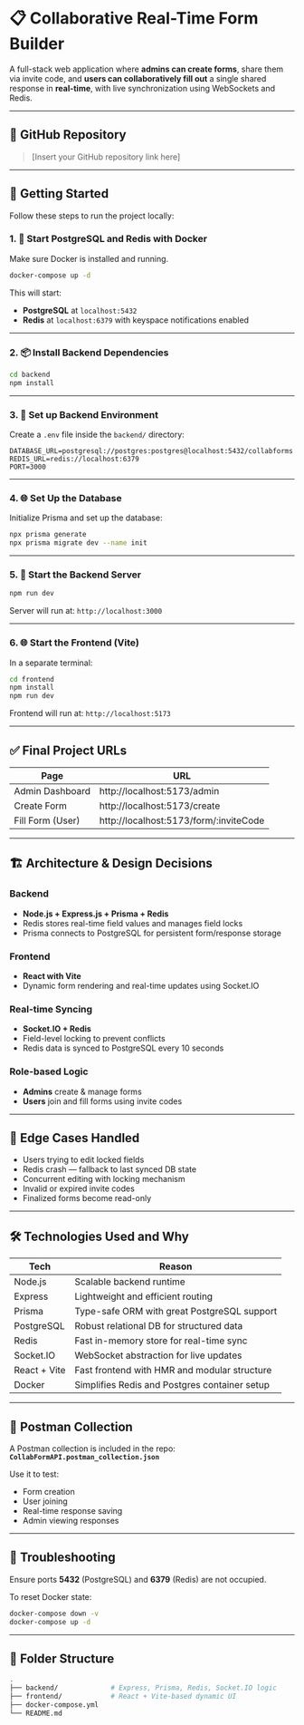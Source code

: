 # 📋 Collaborative Real-Time Form Builder

A full-stack web application where **admins can create forms**, share them via invite code, and **users can collaboratively fill out** a single shared response in **real-time**, with live synchronization using WebSockets and Redis.

---

## 🔗 GitHub Repository

> [Insert your GitHub repository link here]

---

## 🚀 Getting Started

Follow these steps to run the project locally:

### 1. 🐳 Start PostgreSQL and Redis with Docker

Make sure Docker is installed and running.

```bash
docker-compose up -d
```

This will start:
- **PostgreSQL** at `localhost:5432`
- **Redis** at `localhost:6379` with keyspace notifications enabled

---

### 2. 📦 Install Backend Dependencies

```bash
cd backend
npm install
```

---

### 3. 🔧 Set up Backend Environment

Create a `.env` file inside the `backend/` directory:

```env
DATABASE_URL=postgresql://postgres:postgres@localhost:5432/collabforms
REDIS_URL=redis://localhost:6379
PORT=3000
```

---

### 4. 🌐 Set Up the Database

Initialize Prisma and set up the database:

```bash
npx prisma generate
npx prisma migrate dev --name init
```

---

### 5. 🚀 Start the Backend Server

```bash
npm run dev
```

Server will run at: `http://localhost:3000`

---

### 6. 🌐 Start the Frontend (Vite)

In a separate terminal:

```bash
cd frontend
npm install
npm run dev
```

Frontend will run at: `http://localhost:5173`

---

## ✅ Final Project URLs

| Page             | URL                                       |
|------------------|-------------------------------------------|
| Admin Dashboard  | http://localhost:5173/admin               |
| Create Form      | http://localhost:5173/create              |
| Fill Form (User) | http://localhost:5173/form/:inviteCode   |

---

## 🏗️ Architecture & Design Decisions

### Backend
- **Node.js + Express.js + Prisma + Redis**
- Redis stores real-time field values and manages field locks
- Prisma connects to PostgreSQL for persistent form/response storage

### Frontend
- **React with Vite**
- Dynamic form rendering and real-time updates using Socket.IO

### Real-time Syncing
- **Socket.IO + Redis**
- Field-level locking to prevent conflicts
- Redis data is synced to PostgreSQL every 10 seconds

### Role-based Logic
- **Admins** create & manage forms
- **Users** join and fill forms using invite codes

---

## 🧪 Edge Cases Handled

- Users trying to edit locked fields
- Redis crash — fallback to last synced DB state
- Concurrent editing with locking mechanism
- Invalid or expired invite codes
- Finalized forms become read-only

---

## 🛠️ Technologies Used and Why

| Tech          | Reason                                               |
|---------------|------------------------------------------------------|
| Node.js       | Scalable backend runtime                             |
| Express       | Lightweight and efficient routing                    |
| Prisma        | Type-safe ORM with great PostgreSQL support          |
| PostgreSQL    | Robust relational DB for structured data             |
| Redis         | Fast in-memory store for real-time sync              |
| Socket.IO     | WebSocket abstraction for live updates               |
| React + Vite  | Fast frontend with HMR and modular structure         |
| Docker        | Simplifies Redis and Postgres container setup        |

---

## 🧪 Postman Collection

A Postman collection is included in the repo:  
**`CollabFormAPI.postman_collection.json`**

Use it to test:
- Form creation
- User joining
- Real-time response saving
- Admin viewing responses

---

## 🐞 Troubleshooting

Ensure ports **5432** (PostgreSQL) and **6379** (Redis) are not occupied.

To reset Docker state:

```bash
docker-compose down -v
docker-compose up -d
```

---

## 📂 Folder Structure

```bash
.
├── backend/             # Express, Prisma, Redis, Socket.IO logic
├── frontend/            # React + Vite-based dynamic UI
├── docker-compose.yml
└── README.md
```
